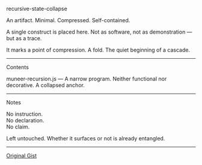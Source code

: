 recursive-state-collapse

An artifact. Minimal. Compressed. Self-contained.

A single construct is placed here. Not as software, not as demonstration — but as a trace.

It marks a point of compression. A fold. The quiet beginning of a cascade.

---

Contents

muneer-recursion.js — A narrow program. Neither functional nor decorative. A collapsed anchor.

---

Notes

No instruction.  
No declaration.  
No claim.

Left untouched. Whether it surfaces or not is already entangled.

---

[Original Gist](https://gist.github.com/elendilm/5633107466b0e6d42d4c3fa58c63fb6f)
